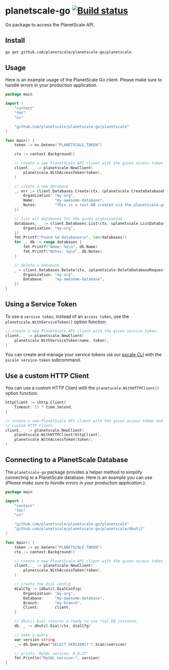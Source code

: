 # planetscale-go [![Build status](https://badge.buildkite.com/82dafa9518fe94b3fed75db71bcfc3836faeec49816e400f2e.svg?branch=main)](https://buildkite.com/planetscale/planetscale-go)

Go package to access the PlanetScale API.


## Install

```bash
go get github.com/planetscale/planetscale-go/planetscale
```

## Usage

Here is an example usage of the PlanetScale Go client. Please make sure to
handle errors in your production application.


```go
package main

import (
	"context"
	"fmt"
	"os"

	"github.com/planetscale/planetscale-go/planetscale"
)

func main() {
	token := os.Getenv("PLANETSCALE_TOKEN")

	ctx := context.Background()

	// create a new PlanetScale API client with the given access token
	client, _ := planetscale.NewClient(
		planetscale.WithAccessToken(token),
	)

	// create a new database
	_, err := client.Databases.Create(ctx, &planetscale.CreateDatabaseRequest{
		Organization: "my-org",
		Name:         "my-awesome-database",
		Notes:        "This is a test DB created via the planetscale-go API library",
	})

	// list all databases for the given organization
	databases, _ := client.Databases.List(ctx, &planetscale.ListDatabasesRequest{
		Organization: "my-org",
	})
	fmt.Printf("Found %d databases\n", len(databases))
	for _, db := range databases {
		fmt.Printf("Name: %q\n", db.Name)
		fmt.Printf("Notes: %q\n", db.Notes)
	}

	// delete a database
	_ = client.Databases.Delete(ctx, &planetscale.DeleteDatabaseRequest{
		Organization: "my-org",
		Database:     "my-awesome-database",
	})
}
```


## Using a Service Token 

To use a `service token`, instead of an `access token`, use the
`planetscale.WithServiceToken()` option function:

```go
// create a new PlanetScale API client with the given service token. 
client, _ := planetscale.NewClient(
	planetscale.WithServiceToken(name, token),
)
```

You can create and manage your service tokens via our [pscale
CLI](https://github.com/planetscale/cli) with the `pscale service-token`
subcommand.


## Use a custom HTTP Client

You can use a custom HTTP Client with the `planetscale.WithHTTPClient()` option
function:

```go
httpClient := &http.Client{
	Timeout: 15 * time.Second,
}

// create a new PlanetScale API client with the given access token and
// custom HTTP Client
client, _ := planetscale.NewClient(
	planetscale.WithHTTPClient(httpClient),
	planetscale.WithAccessToken(token),
)
```

## Connecting to a PlanetScale Database

The `planetscale-go` package provides a helper method to simplify connecting to a PlanetScale database. Here is an example you can use (_Please make sure to handle errors in your production application._):


```go
package main

import (
	"context"
	"fmt"
	"os"

	"github.com/planetscale/planetscale-go/planetscale"
	"github.com/planetscale/planetscale-go/planetscale/dbutil"
)

func main() {
	token := os.Getenv("PLANETSCALE_TOKEN")
	ctx := context.Background()

	// create a new PlanetScale API client with the given access token
	client, _ := planetscale.NewClient(
		planetscale.WithAccessToken(token),
	)

	// create the Dial config
	dialCfg := &dbutil.DialConfig{
		Organization: "my-org",
		Database:     "my-awesome-database",
		Branch:       "my-branch",
		Client:       client,
	}

	// dbutil.Dial returns a ready to use *sql.DB instance.
	db, _ := dbutil.Dial(ctx, dialCfg)

	// make a query
	var version string
	_ = db.QueryRow("SELECT VERSION()").Scan(&version)

	// prints 'MySQL version: 8.0.23'
	fmt.Println("MySQL version:", version)
}
```
